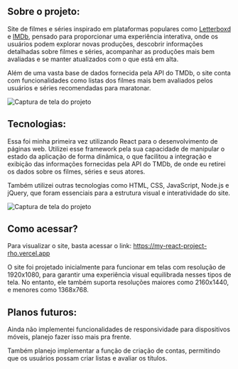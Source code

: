 ## Sobre o projeto:

Site de filmes e séries inspirado em plataformas populares como <a href="https://letterboxd.com/">Letterboxd</a> e <a href="https://imdb.com/">IMDb</a>, pensado para proporcionar uma experiência interativa, onde os usuários podem explorar novas produções, descobrir informações detalhadas sobre filmes e séries, acompanhar as produções mais bem avaliadas e se manter atualizados com o que está em alta.

Além de uma vasta base de dados fornecida pela API do TMDb, o site conta com funcionalidades como listas dos filmes mais bem avaliados pelos usuários e séries recomendadas para maratonar.

![Captura de tela do projeto](https://private-user-images.githubusercontent.com/141193342/370413936-1886fa58-755d-4865-b476-d40de5a892fb.png?jwt=eyJhbGciOiJIUzI1NiIsInR5cCI6IkpXVCJ9.eyJpc3MiOiJnaXRodWIuY29tIiwiYXVkIjoicmF3LmdpdGh1YnVzZXJjb250ZW50LmNvbSIsImtleSI6ImtleTUiLCJleHAiOjE3MjcyMTIzNDgsIm5iZiI6MTcyNzIxMjA0OCwicGF0aCI6Ii8xNDExOTMzNDIvMzcwNDEzOTM2LTE4ODZmYTU4LTc1NWQtNDg2NS1iNDc2LWQ0MGRlNWE4OTJmYi5wbmc_WC1BbXotQWxnb3JpdGhtPUFXUzQtSE1BQy1TSEEyNTYmWC1BbXotQ3JlZGVudGlhbD1BS0lBVkNPRFlMU0E1M1BRSzRaQSUyRjIwMjQwOTI0JTJGdXMtZWFzdC0xJTJGczMlMkZhd3M0X3JlcXVlc3QmWC1BbXotRGF0ZT0yMDI0MDkyNFQyMTA3MjhaJlgtQW16LUV4cGlyZXM9MzAwJlgtQW16LVNpZ25hdHVyZT02ODhiMzg0OGNmZWM2OTJmMGYzMjQxNDIxMjdkMTg4MmY3OGJhZDU0MzVhYmMxNjBjM2Q0NmRiN2YwY2E0ZjQxJlgtQW16LVNpZ25lZEhlYWRlcnM9aG9zdCJ9.2v6XTj6hQvMsGH5OH_tcSVHgAXVSNBMWJ2xgRlaJcMQ)

## Tecnologias:

Essa foi minha primeira vez utilizando React para o desenvolvimento de páginas web. Utilizei esse framework pela sua capacidade de manipular o estado da aplicação de forma dinâmica, o que facilitou a integração e exibição das informações fornecidas pela API do TMDb, de onde eu retirei os dados sobre os filmes, séries e seus atores.

Também utilizei outras tecnologias como HTML, CSS, JavaScript, Node.js e jQuery, que foram essenciais para a estrutura visual e interatividade do site.

![Captura de tela do projeto](https://private-user-images.githubusercontent.com/141193342/369744210-9900fe2b-09bb-4ee4-b508-8980dea232d0.png?jwt=eyJhbGciOiJIUzI1NiIsInR5cCI6IkpXVCJ9.eyJpc3MiOiJnaXRodWIuY29tIiwiYXVkIjoicmF3LmdpdGh1YnVzZXJjb250ZW50LmNvbSIsImtleSI6ImtleTUiLCJleHAiOjE3MjcyMTIzOTgsIm5iZiI6MTcyNzIxMjA5OCwicGF0aCI6Ii8xNDExOTMzNDIvMzY5NzQ0MjEwLTk5MDBmZTJiLTA5YmItNGVlNC1iNTA4LTg5ODBkZWEyMzJkMC5wbmc_WC1BbXotQWxnb3JpdGhtPUFXUzQtSE1BQy1TSEEyNTYmWC1BbXotQ3JlZGVudGlhbD1BS0lBVkNPRFlMU0E1M1BRSzRaQSUyRjIwMjQwOTI0JTJGdXMtZWFzdC0xJTJGczMlMkZhd3M0X3JlcXVlc3QmWC1BbXotRGF0ZT0yMDI0MDkyNFQyMTA4MThaJlgtQW16LUV4cGlyZXM9MzAwJlgtQW16LVNpZ25hdHVyZT01NWM2YjNiMDE2NmM1ZjYxMTkyOTU5MjJkOWY3ZGQzMzk1MjljYzYxZDNkNWI0MzVhMzIxNTRiNTViZGVjYjU2JlgtQW16LVNpZ25lZEhlYWRlcnM9aG9zdCJ9.cIuprTCpoXBKv7OwGvPV2L80T-GDzm6MCcfs1IZSIk0)

## Como acessar?

Para visualizar o site, basta acessar o link: https://my-react-project-rho.vercel.app

O site foi projetado inicialmente para funcionar em telas com resolução de 1920x1080, para garantir uma experiência visual equilibrada nesses tipos de tela. No entanto, ele também suporta resoluções maiores como 2160x1440, e menores como 1368x768.

## Planos futuros:

Ainda não implementei funcionalidades de responsividade para dispositivos móveis, planejo fazer isso mais pra frente.

Também planejo implementar a função de criação de contas, permitindo que os usuários possam criar listas e avaliar os títulos.
